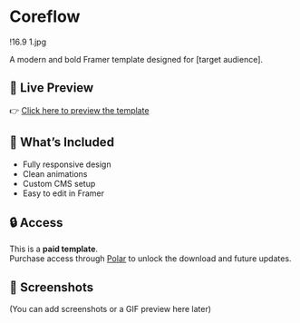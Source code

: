 # Coreflow

!16.9 1.jpg

A modern and bold Framer template designed for [target audience].

## 🚀 Live Preview

👉 [Click here to preview the template](https://framer.com/projects/your-template-link)

## 🧩 What’s Included

- Fully responsive design
- Clean animations
- Custom CMS setup
- Easy to edit in Framer

## 🔒 Access

This is a **paid template**.  
Purchase access through [Polar](https://polar.sh/) to unlock the download and future updates.

## 📸 Screenshots

(You can add screenshots or a GIF preview here later)

